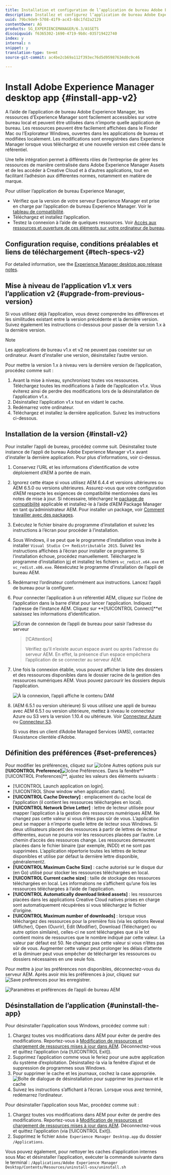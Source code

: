 ```yaml
---
title: Installation et configuration de l’application de bureau Adobe Experience Manager
description: Installez et configurez l’application de bureau Adobe Experience Manager pour qu’elle fonctionne avec les serveurs Adobe Experience Manager Assets et téléchargez les ressources sur votre système de fichiers local.
uuid: 79bc9de9-5708-41f9-ac43-68c1fd2a2129
contentOwner: AG
products: SG_EXPERIENCEMANAGER/6.3/ASSETS
discoiquuid: f6365302-1690-4719-9b8c-035719422740
index: y
internal: n
snippet: y
translation-type: tm+mt
source-git-commit: ac4be2cb69a112f393ec76d5d95987634d0c9c46

---
```



# Install Adobe Experience Manager desktop app {#install-app-v2}

A l’aide de l’application de bureau Adobe Experience Manager, les ressources d’Experience Manager sont facilement accessibles sur votre bureau local et peuvent être utilisées dans n’importe quelle application de bureau. Les ressources peuvent être facilement affichées dans le Finder Mac ou l’Explorateur Windows, ouvertes dans les applications de bureau et modifiées localement. Les modifications sont enregistrées dans Experience Manager lorsque vous téléchargez et une nouvelle version est créée dans le référentiel.

Une telle intégration permet à différents rôles de l’entreprise de gérer les ressources de manière centralisée dans Adobe Experience Manager Assets et de les accéder à Creative Cloud et à d’autres applications, tout en facilitant l’adhésion aux différentes normes, notamment en matière de marque.

Pour utiliser l’application de bureau Experience Manager,

* Vérifiez que la version de votre serveur Experience Manager est prise en charge par l’application de bureau Experience Manager. Voir le [tableau de compatibilité](release-notes-of-v1.md#compatibilitymatrix).
* Téléchargez et installez l’application.
* Testez la connexion à l’aide de quelques ressources. Voir [Accès aux ressources et ouverture de ces éléments sur votre ordinateur de bureau](use-app-v1.md#openondesktop).

## Configuration requise, conditions préalables et liens de téléchargement {#tech-specs-v2}

For detailed information, see the [Experience Manager desktop app release notes](release-notes.md).

## Mise à niveau de l’application v1.x vers l’application v2 {#upgrade-from-previous-version}

Si vous utilisez déjà l’application, vous devez comprendre les différences et les similitudes existant entre la version précédente et la dernière version. Suivez également les instructions ci-dessous pour passer de la version 1.x à la dernière version.

>[!NOTE]
>
>Les applications de bureau v1.x et v2 ne peuvent pas coexister sur un ordinateur. Avant d’installer une version, désinstallez l’autre version.

Pour mettre la version 1.x à niveau vers la dernière version de l’application, procédez comme suit :

1. Avant la mise à niveau, synchronisez toutes vos ressources. Téléchargez toutes les modifications à l’aide de l’application v1.x. Vous éviterez ainsi de perdre des modifications lors de la désinstallation de l’application v1.x.
1. Désinstallez l’application v1.x tout en vidant le cache.
1. Redémarrez votre ordinateur.
1. Téléchargez et installez la dernière application. Suivez les instructions ci-dessous.

## Installation de la version {#install-v2}

Pour installer l’appli de bureau, procédez comme suit. Désinstallez toute instance de l’appli de bureau Adobe Experience Manager v1.x avant d’installer la dernière application. Pour plus d’informations, voir ci-dessus.

1. Conservez l’URL et les informations d’identification de votre déploiement d’AEM à portée de main.
1. Ignorez cette étape si vous utilisez AEM 6.4.4 et versions ultérieures ou AEM 6.5.0 ou versions ultérieures. Assurez-vous que votre configuration d’AEM respecte les exigences de compatibilité mentionnées dans les notes de mise à jour. Si nécessaire, téléchargez le [package de compatibilité](https://www.adobeaemcloud.com/content/marketplace/marketplaceProxy.html?packagePath=/content/companies/public/adobe/packages/cq640/featurepack/adobe-asset-link-support) applicable et installez-le à l’aide d’AEM Package Manager en tant qu’administrateur AEM. Pour installer un package, voir [Comment travailler avec des packages](https://helpx.adobe.com/experience-manager/6-5/sites/administering/using/package-manager.html).
1. Exécutez le fichier binaire du programme d’installation et suivez les instructions à l’écran pour procéder à l’installation.
1. Sous Windows, il se peut que le programme d’installation vous invite à installer `Visual Studio C++ Redistributable 2015`. Suivez les instructions affichées à l’écran pour installer ce programme. Si l’installation échoue, procédez manuellement. Téléchargez le programme d’installation [ici](https://www.microsoft.com/en-us/download/details.aspx?id=52685) et installez les fichiers `vc_redist.x64.exe` et `vc_redist.x86.exe`. Réexécutez le programme d’installation de l’appli de bureau AEM.
1. Redémarrez l’ordinateur conformément aux instructions. Lancez l’appli de bureau pour la configurer.
1. Pour connecter l’application à un référentiel AEM, cliquez sur l’icône de l’application dans la barre d’état pour lancer l’application. Indiquez l’adresse de l’instance AEM. Cliquez sur **[!UICONTROL Connect]**et saisissez les informations d’identification.

   ![Écran de connexion de l’appli de bureau pour saisir l’adresse du serveur](assets/connect_da2.png "Écran de connexion de l’appli de bureau pour saisir l’adresse du serveur")

   >[!CAttention]
   >
   >Vérifiez qu’il n’existe aucun espace avant ou après l’adresse du serveur AEM. En effet, la présence d’un espace empêchera l’application de se connecter au serveur AEM.

1. Une fois la connexion établie, vous pouvez afficher la liste des dossiers et des ressources disponibles dans le dossier racine de la gestion des ressources numériques AEM. Vous pouvez parcourir les dossiers depuis l’application.

   ![À la connexion, l’appli affiche le contenu DAM](assets/firstview_da2.png "À la connexion, l’appli affiche le contenu DAM")

1. (AEM 6.5.1 ou version ultérieure) Si vous utilisez une appli de bureau avec AEM 6.5.1 ou version ultérieure, mettez à niveau le connecteur Azure ou S3 vers la version 1.10.4 ou ultérieure. Voir [Connecteur Azure](https://helpx.adobe.com/experience-manager/6-5/sites/deploying/using/data-store-config.html#AzureDataStore) ou [Connecteur S3](https://helpx.adobe.com/experience-manager/6-5/sites/deploying/using/data-store-config.html#AmazonS3DataStore).

   Si vous êtes un client d’Adobe Managed Services (AMS), contactez l’Assistance clientèle d’Adobe.

## Définition des préférences {#set-preferences}

Pour modifier les préférences, cliquez sur ![Icône Autres options](assets/do-not-localize/more_options_da2.png) puis sur **[!UICONTROL Preference]**![Icône Préférences](assets/do-not-localize/preferences_icon_da2.png). Dans la fenêtre**[!UICONTROL Preferences]**, ajustez les valeurs des éléments suivants :

* [!UICONTROL Launch application on login].
* [!UICONTROL Show window when application starts].
* **[!UICONTROL Cache Directory]** : emplacement du cache local de l’application (il contient les ressources téléchargées en local).
* **[!UICONTROL Network Drive Letter]** : lettre de lecteur utilisée pour mapper l’application à la gestion des ressources numériques AEM. Ne changez pas cette valeur si vous n’êtes pas sûr de vous. L’application peut se mapper à n’importe quelle lettre de lecteur sous Windows. Si deux utilisateurs placent des ressources à partir de lettres de lecteur différentes, aucun ne pourra voir les ressources placées par l’autre. Le chemin d’accès des ressources change. Les ressources demeurent placées dans le fichier binaire (par exemple, INDD) et ne sont pas supprimées. L’application répertorie toutes les lettres de lecteur disponibles et utilise par défaut la dernière lettre disponible, généralement`Z`.
* **[!UICONTROL Maximum Cache Size]** : cache autorisé sur le disque dur (en Go) utilisé pour stocker les ressources téléchargées en local.
* **[!UICONTROL Current cache size]** : taille de stockage des ressources téléchargées en local. Les informations ne s’affichent qu’une fois les ressources téléchargées à l’aide de l’application.
* **[!UICONTROL Automatically download linked assets]** : les ressources placées dans les applications Creative Cloud natives prises en charge sont automatiquement récupérées si vous téléchargez le fichier d’origine.
* **[!UICONTROL Maximum number of downloads]** : lorsque vous téléchargez des ressources pour la première fois (via les options Reveal (Afficher), Open (Ouvrir), Edit (Modifier), Download (Télécharger) ou autre option similaire), celles-ci ne sont téléchargées que si le lot contient moins de ressources que le nombre indiqué par cette valeur. La valeur par défaut est 50. Ne changez pas cette valeur si vous n’êtes pas sûr de vous. Augmenter cette valeur peut prolonger les délais d’attente et la diminuer peut vous empêcher de télécharger les ressources ou dossiers nécessaires en une seule fois.

Pour mettre à jour les préférences non disponibles, déconnectez-vous du serveur AEM. Après avoir mis les préférences à jour, cliquez sur ![Save preferences](assets/do-not-localize/save_preferences_da2.png) pour les enregistrer.

![Paramètres et préférences de l’appli de bureau AEM](assets/preferences_da2.png "Préférences de l’appli de bureau")

## Désinstallation de l’application {#uninstall-the-app}

Pour désinstaller l’application sous Windows, procédez comme suit :

1. Chargez toutes vos modifications dans AEM pour éviter de perdre des modifications. Reportez-vous à [Modification de ressources et chargement de ressources mises à jour dans AEM](using.md#edit-assets-upload-updated-assets). Déconnectez-vous et quittez l’application (via [!UICONTROL Exit]).
1. Supprimez l’application comme vous le feriez pour une autre application du système d’exploitation. Désinstallez-la via la fenêtre d’ajout et de suppression de programmes sous Windows.
1. Pour supprimer le cache et les journaux, cochez la case appropriée.
   ![Boîte de dialogue de désinstallation pour supprimer les journaux et le cache](assets/uninstall_da2.png "Boîte de dialogue de désinstallation pour supprimer les journaux et le cache")
1. Suivez les instructions s’affichant à l’écran. Lorsque vous avez terminé, redémarrez l’ordinateur.

Pour désinstaller l’application sous Mac, procédez comme suit :

1. Chargez toutes vos modifications dans AEM pour éviter de perdre des modifications. Reportez-vous à [Modification de ressources et chargement de ressources mises à jour dans AEM](using.md#edit-assets-upload-updated-assets). Déconnectez-vous et quittez l’application (via [!UICONTROL Exit]).
1. Supprimez le fichier `Adobe Experience Manager Desktop.app` du dossier `/Applications`.

Vous pouvez également, pour nettoyer les caches d’application internes sous Mac et désinstaller l’application, exécuter la commande suivante dans le terminal :
`/Applications/Adobe Experience Manager Desktop/Contents/Resources/uninstall-osx/uninstall.sh`
